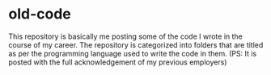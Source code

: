 # old-code
This repository is basically me posting some of the code I wrote in the course of my career. The repository is categorized into folders that are titled as per the programming language used to write the code in them. (PS: It is posted with the full acknowledgement of my previous employers)
